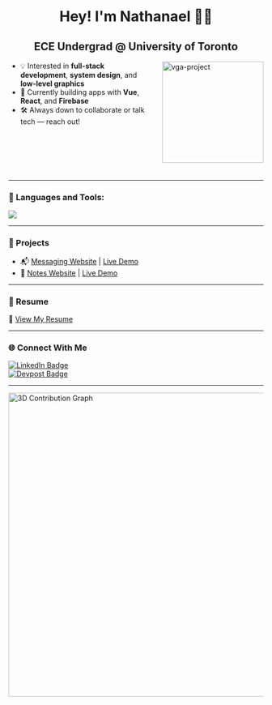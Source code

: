 <h1 align="center">Hey! I'm Nathanael 🧑‍💻</h1>
<h2 align="center">ECE Undergrad @ University of Toronto</h2>

<img align="right" alt="vga-project" width="200" src="https://upload.wikimedia.org/wikipedia/commons/thumb/2/23/Monopoly_game_logo.svg/512px-Monopoly_game_logo.svg.png" style="margin-left: 20px; margin-bottom: 20px;" />

- 💡 Interested in **full-stack development**, **system design**, and **low-level graphics**
- 🧠 Currently building apps with **Vue**, **React**, and **Firebase**
- 🛠️ Always down to collaborate or talk tech — reach out!

<br clear="both">

---

### 🧰 Languages and Tools:
<p align="left">
  <img src="https://skillicons.dev/icons?i=cpp,py,html,css,js,ts,react,nextjs,vue,tailwind,nodejs,firebase,mysql,git" />
</p>

---

### 🚀 Projects

- 📬 [Messaging Website](https://github.com/nathwung/messaging) | [Live Demo](https://chat-55a76.web.app/#/auth)
- 📝 [Notes Website](https://github.com/nathwung/notes) | [Live Demo](https://bulkynotes.web.app/auth)

---

### 📄 Resume

📌 [View My Resume](https://drive.google.com/file/d/1ZAPjlQmBcMLF33T6-6UGWJngLpqn1z1x/view)

---

### 🌐 Connect With Me

<p align="left">
  <a href="https://www.linkedin.com/in/nathanael-wung-548348288" target="_blank">
    <img src="https://img.shields.io/badge/LinkedIn-nathanael--wung-0A66C2?style=for-the-badge&logo=linkedin&logoColor=white" alt="LinkedIn Badge"/>
  </a>
  <br>
  <a href="https://devpost.com/nathwung" target="_blank">
    <img src="https://img.shields.io/badge/Devpost-nathwung-003E54?style=for-the-badge&logo=devpost&logoColor=white" alt="Devpost Badge"/>
  </a>
</p>

---

<p align="left">
  <img src="https://raw.githubusercontent.com/zzadxz/zzadxz/main/profile-3d-contrib/info.svg" alt="3D Contribution Graph" width="600" />
</p>
